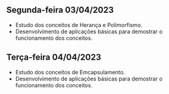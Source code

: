 ## Segunda-feira 03/04/2023

* Estudo dos conceitos de Herança e Polimorfismo.
* Desenvolvimento de aplicações básicas para demostrar o funcionamento dos conceitos.

## Terça-feira 04/04/2023

* Estudo dos conceitos de Emcapsulamento.
* Desenvolvimento de aplicações básicas para demostrar o funcionamento dos conceitos.